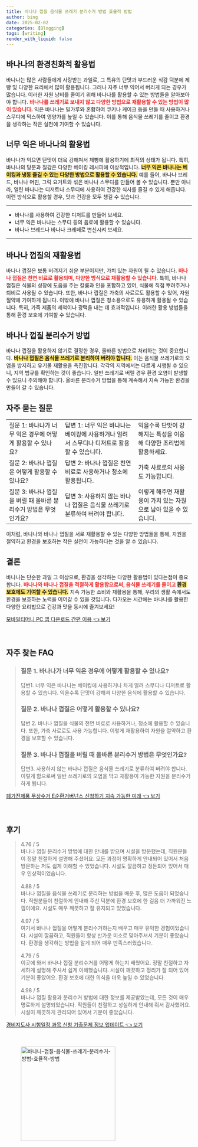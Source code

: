 ```yaml
---
title: 바나나 껍질 음식물 쓰레기 분리수거 방법 효율적 방법
author: bing
date: 2025-02-02
categories: [Blogging]
tags: [writing]
render_with_liquid: false
---
```



<h2 id='바나나의환경친화적활용법'>바나나의 환경친화적 활용법</h2>

<p>바나나는 많은 사람들에게 사랑받는 과일로, 그 특유의 단맛과 부드러운 식감 덕분에 제빵 및 다양한 요리에서 많이 활용됩니다. 그러나 자주 너무 익어서 버리게 되는 경우가 많습니다. 이러한 자원 낭비를 줄이기 위해 바나나를 활용할 수 있는 방법들을 알아보아야 합니다. <b><span style="color: #ee2323;">바나나를 쓰레기로 보내지 않고 다양한 방법으로 재활용할 수 있는 방법이 많이 있습니다.</span></b> 익은 바나나는 밀가루와 혼합하여 쿠키나 케이크 등을 만들 때 사용하거나 스무디에 믹스하여 영양가를 높일 수 있습니다. 이를 통해 음식물 쓰레기를 줄이고 환경을 생각하는 작은 실천에 기여할 수 있습니다.</p>

<h2 id='너무익은바나나의활용법'>너무 익은 바나나의 활용법</h2>

<p>바나나가 익으면 단맛이 더욱 강해져서 제빵에 활용하기에 최적의 상태가 됩니다. 특히, 바나나의 당분과 질감은 다양한 베이킹 레시피에 이상적입니다. <b><span style="background-color: #ffe066;">너무 익은 바나나는 베이킹과 냉동 즐길 수 있는 다양한 방법으로 활용할 수 있습니다.</span></b> 예를 들어, 바나나 브레드, 바나나 머핀, 그릭 요거트와 섞은 바나나 스무디를 만들어 볼 수 있습니다. 뿐만 아니라, 얼린 바나나는 디저트나 스무디에 사용하여 건강한 식사를 즐길 수 있게 해줍니다. 이런 방식으로 활용할 경우, 맛과 건강을 모두 챙길 수 있습니다.</p>

<hr />

<ul>
    <li>바나나를 사용하여 건강한 디저트를 만들어 보세요.</li>
    <li>너무 익은 바나나는 스무디 등의 음료에 활용할 수 있습니다.</li>
    <li>바나나 브레드나 바나나 크레페로 변신시켜 보세요.</li>
</ul>

<hr />

<h2 id='바나나껍질의재활용법'>바나나 껍질의 재활용법</h2>

<p>바나나 껍질은 보통 버려지기 쉬운 부분이지만, 가치 있는 자원이 될 수 있습니다. <b><span style="color: #ee2323;">바나나 껍질은 천연 비료로 활용되며, 다양한 방식으로 재활용할 수 있습니다.</span></b> 특히, 바나나 껍질은 식물의 성장에 도움을 주는 칼륨과 인을 포함하고 있어, 식물에 직접 뿌려주거나 퇴비로 사용될 수 있습니다. 또한, 바나나 껍질은 가축의 사료로도 활용할 수 있어, 자원 절약에 기여하게 됩니다. 이밖에 바나나 껍질은 청소용으로도 유용하게 활용될 수 있습니다. 특히, 가죽 제품의 세척이나 광택을 내는 데 효과적입니다. 이러한 활용 방법들을 통해 환경 보호에 기여할 수 있습니다.</p>

<h2 id='바나나껍질분리수거법'>바나나 껍질 분리수거 방법</h2>

<p>바나나 껍질을 활용하지 않기로 결정한 경우, 올바른 방법으로 처리하는 것이 중요합니다. <b><span style="background-color: #ffe066;">바나나 껍질은 음식물 쓰레기로 분리하여 버려야 합니다.</span></b> 이는 음식물 쓰레기로의 오염을 방지하고 유기물 재활용을 촉진합니다. 각각의 지역에서는 다르게 시행될 수 있으니, 지역 법규를 확인하는 것이 좋습니다. 일반 쓰레기로 버릴 경우 환경 오염이 발생할 수 있으니 주의해야 합니다. 올바른 분리수거 방법을 통해 계속해서 지속 가능한 환경을 만들어 갈 수 있습니다.</p>

<h2 id='자주묻는질문'>자주 묻는 질문</h2>

<table>
    <tr>
        <td>질문 1: 바나나가 너무 익은 경우에 어떻게 활용할 수 있나요?</td>
        <td>답변 1: 너무 익은 바나나는 베이킹에 사용하거나 얼려서 스무디나 디저트로 활용할 수 있습니다.</td>
        <td>익을수록 단맛이 강해지는 특성을 이용해 다양한 조리법에 활용하세요.</td>
    </tr>
    <tr>
        <td>질문 2: 바나나 껍질은 어떻게 활용할 수 있나요?</td>
        <td>답변 2: 바나나 껍질은 천연 비료로 사용하거나 청소에 활용됩니다.</td>
        <td>가축 사료로의 사용도 가능합니다.</td>
    </tr>
    <tr>
        <td>질문 3: 바나나 껍질을 버릴 때 올바른 분리수거 방법은 무엇인가요?</td>
        <td>답변 3: 사용하지 않는 바나나 껍질은 음식물 쓰레기로 분류하여 버려야 합니다.</td>
        <td>이렇게 해주면 재활용이 가치 있는 자원으로 남아 있을 수 있습니다.</td>
    </tr>
</table>

<p>이처럼, 바나나와 바나나 껍질을 서로 재활용할 수 있는 다양한 방법들을 통해, 자원을 절약하고 환경을 보호하는 작은 실천이 가능하다는 것을 알 수 있습니다.</p>

<h2 id='결론'>결론</h2>

<p>바나나는 단순한 과일 그 이상으로, 환경을 생각하는 다양한 활용법이 있다는점이 중요합니다. <b><span style="color: #ee2323;">바나나와 바나나 껍질을 적절하게 활용함으로써, 음식물 쓰레기를 줄이고 </span></b><b><span style="background-color: #ffe066;">환경 보호에도 기여할 수 있습니다.</span></b> 지속 가능한 소비와 재활용을 통해, 우리의 생활 속에서도 환경을 보호하는 노력을 이어갈 수 있을 것입니다. 다가오는 시간에는 바나나를 활용한 다양한 요리법으로 건강과 맛을 동시에 즐겨보세요!</p>


<p><a class="click-button" title="모바일티머니 PC 앱 다운로드 간편 이용" href="https://afficreate.github.io/posts/%EB%AA%A8%EB%B0%94%EC%9D%BC%ED%8B%B0%EB%A8%B8%EB%8B%88-PC-%EC%95%B1-%EB%8B%A4%EC%9A%B4%EB%A1%9C%EB%93%9C-%EA%B0%84%ED%8E%B8-%EC%9D%B4%EC%9A%A9/" rel="dofollow">모바일티머니 PC 앱 다운로드 간편 이용 👈 보기</a></p><br>
<h2 id='자주_찾는_FAQ'>자주 찾는 FAQ</h2>
<div itemscope="" itemtype="https://schema.org/FAQPage"> 
<blockquote> 
<div itemscope="" itemprop="mainEntity" itemtype="https://schema.org/Question"> 
<h3 itemprop="name">질문 1. 바나나가 너무 익은 경우에 어떻게 활용할 수 있나요?</h3> 
<div itemscope="" itemprop="acceptedAnswer" itemtype="https://schema.org/Answer"> 
<span itemprop="text"> 
<p>답변1. 너무 익은 바나나는 베이킹에 사용하거나 차게 얼려 스무디나 디저트로 활용할 수 있습니다. 익을수록 단맛이 강해져 다양한 음식에 활용할 수 있습니다.</p> 
</span> 
</div> 
</div> 
<div itemscope="" itemprop="mainEntity" itemtype="https://schema.org/Question"> 
<h3 itemprop="name">질문 2. 바나나 껍질은 어떻게 활용할 수 있나요?</h3> 
<div itemscope="" itemprop="acceptedAnswer" itemtype="https://schema.org/Answer"> 
<span itemprop="text"> 
<p>답변 2. 바나나 껍질을 식물의 천연 비료로 사용하거나, 청소에 활용할 수 있습니다. 또한, 가축 사료로도 사용 가능합니다. 이렇게 재활용하여 자원을 절약하고 환경을 보호할 수 있습니다.</p> 
</span> 
</div> 
</div> 
<div itemscope="" itemprop="mainEntity" itemtype="https://schema.org/Question"> 
<h3 itemprop="name">질문 3. 바나나 껍질을 버릴 때 올바른 분리수거 방법은 무엇인가요?</h3> 
<div itemscope="" itemprop="acceptedAnswer" itemtype="https://schema.org/Answer"> 
<span itemprop="text"> 
<p>답변3. 사용하지 않는 바나나 껍질은 음식물 쓰레기로 분류하여 버려야 합니다. 이렇게 함으로써 일반 쓰레기로의 오염을 막고 재활용이 가능한 자원을 분리수거하게 됩니다.</p> 
</span> 
</div> 
</div> 
</blockquote> 
</div>
<p><a class="click-button" title="폐가전제품 무상수거 E순환거버넌스 신청하기 지속 가능한 미래" href="https://afficreate.github.io/posts/%ED%8F%90%EA%B0%80%EC%A0%84%EC%A0%9C%ED%92%88-%EB%AC%B4%EC%83%81%EC%88%98%EA%B1%B0-E%EC%88%9C%ED%99%98%EA%B1%B0%EB%B2%84%EB%84%8C%EC%8A%A4-%EC%8B%A0%EC%B2%AD%ED%95%98%EA%B8%B0-%EC%A7%80%EC%86%8D-%EA%B0%80%EB%8A%A5%ED%95%9C-%EB%AF%B8%EB%9E%98/" rel="dofollow">폐가전제품 무상수거 E순환거버넌스 신청하기 지속 가능한 미래 👈 보기</a></p><br>
<h2 id='후기'>후기</h2>
<div itemscope itemtype="https://schema.org/Product">
  <blockquote>
  <div itemprop="review" itemscope itemtype="https://schema.org/Review">
      <div itemprop="reviewRating" itemscope itemtype="https://schema.org/Rating"> <span itemprop="ratingValue">4.76</span> / <span itemprop="bestRating">5</span> </div>
      <span itemprop="reviewBody">바나나 껍질 분리수거 방법에 대한 안내를 받으며 시설을 방문했는데, 직원분들이 정말 친절하게 설명해 주셨어요. 모든 과정이 명확하게 안내되어 있어서 처음 방문하는 저도 쉽게 이해할 수 있었습니다. 시설도 깔끔하고 정돈되어 있어서 매우 인상적이었습니다.</span>
  </div>
  <br>
  <div itemprop="review" itemscope itemtype="https://schema.org/Review">
      <div itemprop="reviewRating" itemscope itemtype="https://schema.org/Rating"> <span itemprop="ratingValue">4.88</span> / <span itemprop="bestRating">5</span> </div>
      <span itemprop="reviewBody">바나나 껍질을 음식물 쓰레기로 분리하는 방법을 배운 후, 많은 도움이 되었습니다. 직원분들이 친절하게 안내해 주신 덕분에 환경 보호에 한 걸음 더 가까워진 느낌이에요. 시설도 매우 깨끗하고 잘 유지되고 있었습니다.</span>
  </div>
  <br>
  <div itemprop="review" itemscope itemtype="https://schema.org/Review">
      <div itemprop="reviewRating" itemscope itemtype="https://schema.org/Rating"> <span itemprop="ratingValue">4.97</span> / <span itemprop="bestRating">5</span> </div>
      <span itemprop="reviewBody">여기서 바나나 껍질을 어떻게 분리수거하는지 배우고 매우 유익한 경험이었습니다. 시설이 깔끔하고, 직원들이 항상 반가운 미소로 맞아주셔서 기분이 좋았습니다. 환경을 생각하는 방법을 알게 되어 매우 만족스러웠습니다.</span>
  </div>
  <br>
  <div itemprop="review" itemscope itemtype="https://schema.org/Review">
      <div itemprop="reviewRating" itemscope itemtype="https://schema.org/Rating"> <span itemprop="ratingValue">4.79</span> / <span itemprop="bestRating">5</span> </div>
      <span itemprop="reviewBody">이곳에 와서 바나나 껍질 분리수거를 어떻게 하는지 배웠어요. 정말 친절하고 자세하게 설명해 주셔서 쉽게 이해했습니다. 시설이 깨끗하고 정리가 잘 되어 있어 기분이 좋았어요. 환경 보호에 대한 의식을 더욱 높일 수 있었습니다.</span>
  </div>
  <br>
  <div itemprop="review" itemscope itemtype="https://schema.org/Review">
      <div itemprop="reviewRating" itemscope itemtype="https://schema.org/Rating"> <span itemprop="ratingValue">4.98</span> / <span itemprop="bestRating">5</span> </div>
      <span itemprop="reviewBody">바나나 껍질 활용과 분리수거 방법에 대한 정보를 제공받았는데, 모든 것이 매우 명료하게 설명되었습니다. 직원들이 친절하고 성실하게 안내해 줘서 감사했어요. 시설이 깨끗하게 관리되어 있어서 기분이 좋았습니다.</span>
  </div>
  </blockquote>
</div>
<p><a class="click-button" title="경비지도사 시험일정 과목 신청 기출문제 정보 업데이트" href="https://afficreate.github.io/posts/%EA%B2%BD%EB%B9%84%EC%A7%80%EB%8F%84%EC%82%AC-%EC%8B%9C%ED%97%98%EC%9D%BC%EC%A0%95-%EA%B3%BC%EB%AA%A9-%EC%8B%A0%EC%B2%AD-%EA%B8%B0%EC%B6%9C%EB%AC%B8%EC%A0%9C-%EC%A0%95%EB%B3%B4-%EC%97%85%EB%8D%B0%EC%9D%B4%ED%8A%B8/" rel="dofollow">경비지도사 시험일정 과목 신청 기출문제 정보 업데이트 👈 보기</a></p><br>
<figure class="image"><img src="https://afficreate.github.io/assets/img/thumbnail/바나나-껍질-음식물-쓰레기-분리수거-방법-효율적-방법.webp" alt="바나나-껍질-음식물-쓰레기-분리수거-방법-효율적-방법" width="256" height="256"></figure>